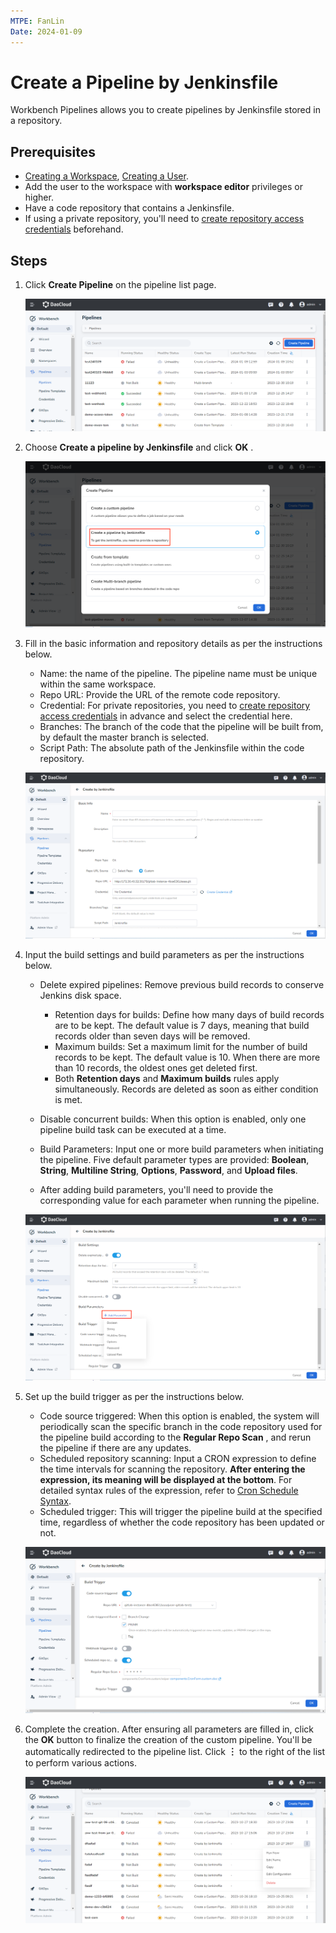 ```yaml
---
MTPE: FanLin
Date: 2024-01-09
---
```


# Create a Pipeline by Jenkinsfile

Workbench Pipelines allows you to create pipelines by Jenkinsfile stored in a repository.

## Prerequisites

- [Creating a Workspace](../../../../ghippo/user-guide/workspace/workspace.md), [Creating a User](../../../../ghippo/user-guide/access-control/user.md).
- Add the user to the workspace with __workspace editor__ privileges or higher.
- Have a code repository that contains a Jenkinsfile.
- If using a private repository, you'll need to [create repository access credentials](../credential.md) beforehand.

## Steps

1. Click __Create Pipeline__ on the pipeline list page.

    ![Create Pipeline](../../../images/jenkinpp01.png)

2. Choose __Create a pipeline by Jenkinsfile__ and click __OK__ .

    ![Create by Jenkinsfile](../../../images/jenkinpp02.png)

3. Fill in the basic information and repository details as per the instructions below.

    - Name: the name of the pipeline. The pipeline name must be unique within the same workspace.
    - Repo URL: Provide the URL of the remote code repository.
    - Credential: For private repositories, you need to [create repository access credentials](../credential.md) in advance and select the credential here.
    - Branches: The branch of the code that the pipeline will be built from, by default the master branch is selected.
    - Script Path: The absolute path of the Jenkinsfile within the code repository.

    ![Basic Info](../../../images/jenkinpp03.png)

4. Input the build settings and build parameters as per the instructions below.

    - Delete expired pipelines: Remove previous build records to conserve Jenkins disk space.

        - Retention days for builds: Define how many days of build records are to be kept. The default value is 7 days, meaning that build records older than seven days will be removed.
        - Maximum builds: Set a maximum limit for the number of build records to be kept. The default value is 10. When there are more than 10 records, the oldest ones get deleted first.
        - Both __Retention days__ and __Maximum builds__ rules apply simultaneously. Records are deleted as soon as either condition is met.

    - Disable concurrent builds: When this option is enabled, only one pipeline build task can be executed at a time.
    - Build Parameters: Input one or more build parameters when initiating the pipeline. Five default parameter types are provided: __Boolean__, __String__, __Multiline String__, __Options__, __Password__, and __Upload files__.
    - After adding build parameters, you'll need to provide the corresponding value for each parameter when running the pipeline.

    ![Parameters](../../../images/jenkinpp04.png)

5. Set up the build trigger as per the instructions below.

    - Code source triggered: When this option is enabled, the system will periodically scan the specific branch in the code repository used for the pipeline build according to the __Regular Repo Scan__ , and rerun the pipeline if there are any updates.
    - Scheduled repository scanning: Input a CRON expression to define the time intervals for scanning the repository. **After entering the expression, its meaning will be displayed at the bottom**. For detailed syntax rules of the expression, refer to [Cron Schedule Syntax](https://kubernetes.io/docs/concepts/workloads/controllers/cron-jobs/#cron-schedule-syntax).
    - Scheduled trigger: This will trigger the pipeline build at the specified time, regardless of whether the code repository has been updated or not.

    ![Build Trigger](../../../images/jenkinpp05.png)

6. Complete the creation. After ensuring all parameters are filled in, click the __OK__ button to finalize the creation of the custom pipeline. You'll be automatically redirected to the pipeline list. Click __︙__ to the right of the list to perform various actions.

    ![Edit](../../../images/jenkinpp06.png)
